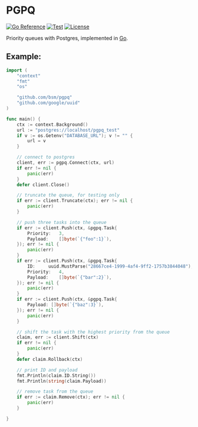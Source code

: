 # PGPQ

[![Go Reference](https://pkg.go.dev/badge/github.com/bsm/pgpq.svg)](https://pkg.go.dev/github.com/bsm/pgpq)
[![Test](https://github.com/bsm/pgpq/actions/workflows/test.yml/badge.svg)](https://github.com/bsm/pgpq/actions/workflows/test.yml)
[![License](https://img.shields.io/badge/License-Apache%202.0-blue.svg)](https://opensource.org/licenses/Apache-2.0)

Priority queues with Postgres, implemented in [Go](https://golang.org).

## Example:

```go
import (
	"context"
	"fmt"
	"os"

	"github.com/bsm/pgpq"
	"github.com/google/uuid"
)

func main() {
	ctx := context.Background()
	url := "postgres://localhost/pgpq_test"
	if v := os.Getenv("DATABASE_URL"); v != "" {
		url = v
	}

	// connect to postgres
	client, err := pgpq.Connect(ctx, url)
	if err != nil {
		panic(err)
	}
	defer client.Close()

	// truncate the queue, for testing only
	if err := client.Truncate(ctx); err != nil {
		panic(err)
	}

	// push three tasks into the queue
	if err := client.Push(ctx, &pgpq.Task{
		Priority:	3,
		Payload:	[]byte(`{"foo":1}`),
	}); err != nil {
		panic(err)
	}
	if err := client.Push(ctx, &pgpq.Task{
		ID:		uuid.MustParse("28667ce4-1999-4af4-9ff2-1757b3844048"),	// custom UUID
		Priority:	4,
		Payload:	[]byte(`{"bar":2}`),
	}); err != nil {
		panic(err)
	}
	if err := client.Push(ctx, &pgpq.Task{
		Payload: []byte(`{"baz":3}`),
	}); err != nil {
		panic(err)
	}

	// shift the task with the highest priority from the queue
	claim, err := client.Shift(ctx)
	if err != nil {
		panic(err)
	}
	defer claim.Rollback(ctx)

	// print ID and payload
	fmt.Println(claim.ID.String())
	fmt.Println(string(claim.Payload))

	// remove task from the queue
	if err := claim.Remove(ctx); err != nil {
		panic(err)
	}

}
```
